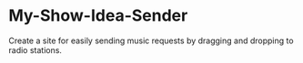 # My-Show-Idea-Sender
Create a site for easily sending music requests by dragging and dropping to radio stations.
